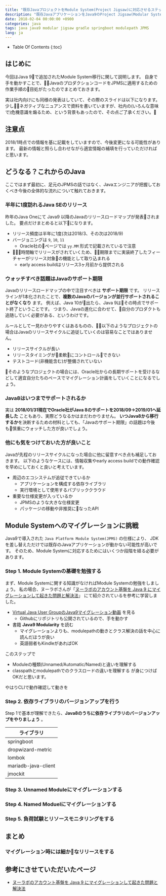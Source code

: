 ```yaml
---
title: "既存JavaプロジェクトをModule System(Project Jigsaw)に対応させるステップ"
description: "既存JavaアプリケーションをJava9のProject Jigsaw(Modular System)に適用させるための5ステップ。これからのJavaでエンジニアが抑えておきたいポイントを紹介"
date: 2018-02-04 00:00:00 +0900
categories: java
tags: java java9 modular jigsaw gradle springboot modulepath JPMS
lang: ja
---
```


* Table Of Contents
{:toc}

## はじめに
今回はJava 9で追加されたModule System移行に関して説明します。
自身で手を動かすことで、JavaのプロダクションコードをJPMSに適用するための作業手順の目処がたったのでまとめておきます。

実は社内向けにも同様の発表はしていて、その際のスライドは以下になります。
少しネガティブなニュアンスで資料を書いていますが、社内の(いろんな意味で)危機意識を煽るため、という背景もあったので、その点ご了承ください。

## 注意点
2018/1時点での情報を基に記載をしていますので、今後変更になる可能性があります。
最新の情報と照らし合わせながら適宜情報の補填を行っていただければと思います。

## どうなる？これからのJava
ここではまず最初に、足元のJPMSの話ではなく、Javaエンジニアが把握しておくべき今後の全体的な流れについて触れておきます。

### 半年に1度訪れるJava SEのリリース
昨年のJava Oneにて Java9 以降のJavaのリリースロードマップが発表されました。
要点だけまとめると以下になります。

* リリース頻度は半年に1度(次は2018/3、その次は2018/9)
* バージョニングは `9`, `10`, `11`
    * Oracle社のページでは `yy.MM` 形式で記載されているで注意
* 時間軸でリリースがされていくため、期限までに実装終了したフィーチャーがリリース対象の機能として取り込まれる
    * early access buildはリリース3ヶ月前から提供される

### ウォッチすべき話題はJavaのサポート期限
Javaのリリースロードマップの中で注目すべきは **サポート期限** です。
リリースラインが1本化されたことで、**複数のJavaのバージョンが並行サポートされることがなくなり** ます。
例えば、Java 10が出たら、Java 9はその時点でサポート終了ということです。
つまり、Javaの進化に合わせて、自分のプロダクトも追随していく必要がある、というわけです。

ルールとして一見わかりやすくはあるものの、以下のようなプロジェクトの場合はJavaのリリースサイクルに追従していくのは容易なことではありません。
* リリースサイクルが長い
* リリースタイミングが柔軟にコントロールできない
* テストコード(非機能含む)が整備されていない

そのようなプロジェクトの場合には、Oracle社からの長期サポートを受けるなどして適宜自分たちのペースでマイグレーション計画をしていくことになるでしょう。

### Java8はいつまでサポートされるか
実は **2018/01/31現在でOracle社がJava 8のサポートを2018/09→2019/01へ延長した** こともあり、実際どうなるかはまだわかりません。 **いつJava8から移行するか**を決断するための材料としても、「Javaのサポート期限」の話題は今後も慎重にウォッチした方が良いでしょう。

### 他にも気をつけておいた方が良いこと

Javaが先程のリリースサイクルになった場合に他に留意すべき点も補足しておきます。
以下のようなケースには、情報収集やearly access buildでの動作確認を早めにしておくと良いと考えています。

* 周辺のエコシステムが追従できているか
    * アプリケーションを構成する依存ライブラリ
    * 実行環境として使用するパブリッククラウド
* 重要な仕様変更が入っているか
    * JPMSのような大きな仕様変更
    * パッケージの移動や非推奨になったAPI

## Module Systemへのマイグレーションに挑戦
Java9で導入された `Java Platform Module System(JPMS)` の仕様により、
JDKを差し替えただけでは既存のJavaアプリケーションが動かない可能性が高いです。
そのため、Module Systemに対応するためにはいくつか段階を経る必要があります。

### Step 1. Module Systemの基礎を勉強する
まず、Module Systemに関する知識がなければModule Systemの勉強をしましょう。
私の場合、ヌーラボさんが「[ヌーラボのアカウント基盤を Java 9 にマイグレーションして起きた問題と解決法](https://nulab-inc.com/ja/blog/nulab/java9-migration/)」 にて紹介されているを参考に学習しました。

* [Virtual Java User GroupのJava9マイグレーション動画](https://www.youtube.com/watch?v=NKY2FYTCo7I&t=1905s) を見る
    * Githubにリポジトリも公開されているので、手を動かす
* 書籍 **Java9 Modularity** を読む
    * マイグレーションよりも、modulepathの動きとクラス解決の話を中心に読んだほうが良い
    * 英語弱者もKindleがあればOK

このステップで
* Moduleの種類(Unnamed/Automatic/Named)と違いを理解する
* classpathとmodulepathでのクラスロードの違いを理解する
が身につけばOKだと思います。

やはりCLIで動作確認して動きを

### Step 2. 依存ライブラリのバージョンアップを行う
Step 1で基本が理解できたら、**Java8のうちに依存ライブラリのバージョンアップをやりましょう** 。

|ライブラリ|
|---|
|springboot|
|dropwizard-metric|
|lombok|
|mariadb-java-client|
|jmockit|


### Step 3. Unnamed Moduleにマイグレーションする

### Step 4. Named Moduelにマイグレーションする

### Step 5. 負荷試験とリソースモニタリングをする


## まとめ

### マイグレーション時には細かなリリースをする

## 参考にさせていただいたページ

* [ヌーラボのアカウント基盤を Java 9 にマイグレーションして起きた問題と解決法](https://nulab-inc.com/ja/blog/nulab/java9-migration/)

